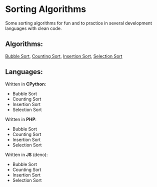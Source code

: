 # Sorting Algorithms

Some sorting algorithms for fun and to practice in several development languages with clean code.

## Algorithms:
[Bubble Sort](https://en.wikipedia.org/wiki/Bubble_sort),
[Counting Sort](https://en.wikipedia.org/wiki/Counting_sort),
[Insertion Sort](https://en.wikipedia.org/wiki/Insertion_sort),
[Selection Sort](https://en.wikipedia.org/wiki/Selection_sort)

## Languages:
Written in **CPython**:
- Bubble Sort
- Counting Sort
- Insertion Sort
- Selection Sort

Written in **PHP**:
- Bubble Sort
- Counting Sort
- Insertion Sort
- Selection Sort

Written in **JS** (deno):
- Bubble Sort
- Counting Sort
- Insertion Sort
- Selection Sort
